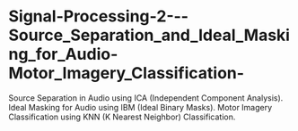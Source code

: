 # Signal-Processing-2---Source_Separation_and_Ideal_Masking_for_Audio-Motor_Imagery_Classification-
Source Separation in Audio using ICA (Independent Component Analysis). Ideal Masking for Audio using IBM (Ideal Binary Masks).  Motor Imagery Classification using KNN (K Nearest Neighbor) Classification.
